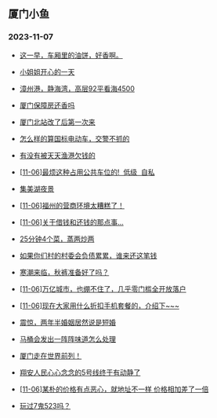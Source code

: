 ## 厦门小鱼 
### 2023-11-07

+ [这一早，车厢里的油饼，好香啊。](http://bbs.xmfish.com/read-htm-tid-18100942.html)

+ [小姐姐开心的一天](http://bbs.xmfish.com/read-htm-tid-18100981.html)

+ [漳州港，静海湾，高层92平看海4500](http://bbs.xmfish.com/read-htm-tid-18101200.html)

+ [厦门保障房还香吗](http://bbs.xmfish.com/read-htm-tid-18101180.html)

+ [厦门北站改了后第一次来](http://bbs.xmfish.com/read-htm-tid-18100994.html)

+ [怎么样的算国标电动车，交警不抓的](http://bbs.xmfish.com/read-htm-tid-18100916.html)

+ [有没有被天天渔港欠钱的](http://bbs.xmfish.com/read-htm-tid-18101045.html)

+ [[11-06]最烦这种占用公共车位的!  低级  自私](http://bbs.xmfish.com/read-htm-tid-18101073.html)

+ [集美湖夜景](http://bbs.xmfish.com/read-htm-tid-18101184.html)

+ [[11-06]福州的营商环境太糟糕了！](http://bbs.xmfish.com/read-htm-tid-18101350.html)

+ [[11-06]关于借钱和还钱的那点事...](http://bbs.xmfish.com/read-htm-tid-18101255.html)

+ [25分钟4个菜，蒸两炒两](http://bbs.xmfish.com/read-htm-tid-18101175.html)

+ [如果你们村的村委会负债累累，谁来还这笔钱](http://bbs.xmfish.com/read-htm-tid-18101205.html)

+ [寒潮来临，秋裤准备好了吗？](http://bbs.xmfish.com/read-htm-tid-18101227.html)

+ [[11-06]万亿城市，也绷不住了，几乎零门槛全开放落户](http://bbs.xmfish.com/read-htm-tid-18101356.html)

+ [[11-06]现在大家用什么折扣手机套餐的，介绍下~~~](http://bbs.xmfish.com/read-htm-tid-18101294.html)

+ [震惊，两年半婚姻居然说是短婚](http://bbs.xmfish.com/read-htm-tid-18101528.html)

+ [马桶会发出一阵阵味道怎么处理](http://bbs.xmfish.com/read-htm-tid-18101335.html)

+ [厦门走在世界前列！](http://bbs.xmfish.com/read-htm-tid-18101525.html)

+ [翔安人民心心念念的5号线终于有动静了](http://bbs.xmfish.com/read-htm-tid-18101405.html)

+ [[11-06]某朴的价格有点恶心，就地址不一样 价格相加差了一倍](http://bbs.xmfish.com/read-htm-tid-18101395.html)

+ [玩过7鬼523吗？](http://bbs.xmfish.com/read-htm-tid-18101438.html)


